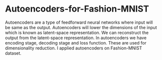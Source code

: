 # Autoencoders-for-Fashion-MNIST
Autoencoders are a type of feedforward neural networks where input will be same as the output. Autoencoders will lower the dimensions of the input which is known as latent-space representation. We can reconstruct the output from the latent-space representation. In autoencoders we have encoding stage, decoding stage and loss function. These are used for dimensionality reduction. I applied autoencoders on Fashion-MNIST dataset.
